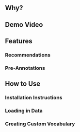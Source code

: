 ## Why?

##  Demo Video

##  Features
### Recommendations
### Pre-Annotations

## How to Use
### Installation Instructions
### Loading in Data
### Creating Custom Vocabulary
